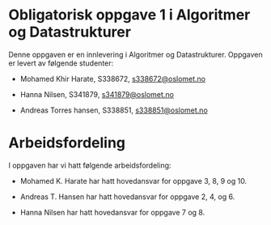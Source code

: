 # Obligatorisk oppgave 1 i Algoritmer og Datastrukturer

Denne oppgaven er en innlevering i Algoritmer og Datastrukturer. 
Oppgaven er levert av følgende studenter:

* Mohamed Khir Harate, S338672, s338672@oslomet.no

* Hanna Nilsen, S341879, s341879@oslomet.no

* Andreas Torres hansen, S338851, s338851@oslomet.no

# Arbeidsfordeling

I oppgaven har vi hatt følgende arbeidsfordeling:
* Mohamed K. Harate har hatt hovedansvar for oppgave 3, 8, 9 og 10. 

* Andreas T. Hansen har hatt hovedansvar for oppgave 2, 4, og 6. 

* Hanna Nilsen har hatt hovedansvar for oppgave 7 og 8. 
